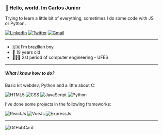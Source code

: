 ### 👋 Hello, world. Im Carlos Junior
Trying to learn a little bit of everything, sometimes I do some code with JS or Python.

<a href="https://www.linkedin.com/in/carlos-rog%C3%A9rio/"><img alt="LinkedIn" src="https://img.shields.io/badge/linkedin-%230077B5.svg?style=for-the-badge&logo=linkedin&logoColor=white"/></a>
<a href="https://twitter.com/cjuniordev"><img alt="Twitter" src="https://img.shields.io/badge/cjuniordev-%231DA1F2.svg?style=for-the-badge&logo=Twitter&logoColor=white"/></a>
<a href="mailto:carlosrogeriocr02@gmail.com"><img alt="Gmail" src="https://img.shields.io/badge/Gmail-D14836?style=for-the-badge&logo=gmail&logoColor=white" /></a>

---

- 🇧🇷 I’m brazilian boy
- 👨 19 years old
- 👨🏽‍🎓 2st period of computer engineering - UFES

---

##### What I know how to do?

Basic kit webdev, Python and a little about C:

![HTML5](https://img.shields.io/badge/html5-%23E34F26.svg?style=for-the-badge&logo=html5&logoColor=white)
![CSS](https://img.shields.io/badge/css3-%231572B6.svg?style=for-the-badge&logo=css3&logoColor=white)
![JavaScript](https://img.shields.io/badge/javascript-%23323330.svg?style=for-the-badge&logo=javascript&logoColor=%23F7DF1E)
![Python](https://img.shields.io/badge/python-%2314354C.svg?style=for-the-badge&logo=python&logoColor=white)

I've done some projects in the following frameworks:

![ReactJs](https://img.shields.io/badge/react-%2320232a.svg?style=for-the-badge&logo=react&logoColor=%2361DAFB)
![VueJs](https://img.shields.io/badge/vuejs-%2335495e.svg?style=for-the-badge&logo=vue-dot-js&logoColor=%234FC08D)
![ExpressJs](https://img.shields.io/badge/express.js-%23404d59.svg?style=for-the-badge&logo=express&logoColor=%2361DAFB)

---

![GitHubCard](https://github-readme-stats.vercel.app/api?username=cjuniordev&show_icons=true&theme=dracula)
